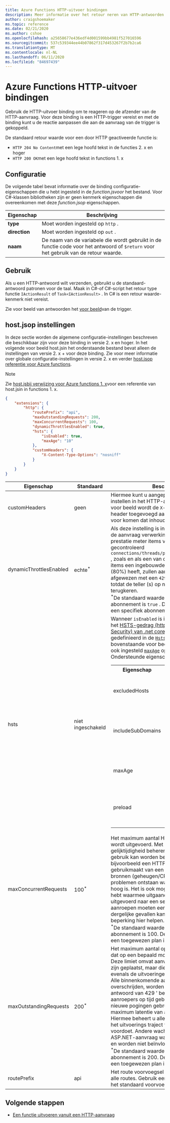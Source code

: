 ```yaml
---
title: Azure Functions HTTP-uitvoer bindingen
description: Meer informatie over het retour neren van HTTP-antwoorden in Azure Functions.
author: craigshoemaker
ms.topic: reference
ms.date: 02/21/2020
ms.author: cshoe
ms.openlocfilehash: a25658677e436edf4d001599bb4981f527016596
ms.sourcegitcommit: 537c539344ee44b07862f317d453267f2b7b2ca6
ms.translationtype: MT
ms.contentlocale: nl-NL
ms.lasthandoff: 06/11/2020
ms.locfileid: "84697439"
---
```

# <a name="azure-functions-http-output-bindings"></a>Azure Functions HTTP-uitvoer bindingen

Gebruik de HTTP-uitvoer binding om te reageren op de afzender van de HTTP-aanvraag. Voor deze binding is een HTTP-trigger vereist en met de binding kunt u de reactie aanpassen die aan de aanvraag van de trigger is gekoppeld.

De standaard retour waarde voor een door HTTP geactiveerde functie is:

- `HTTP 204 No Content`met een lege hoofd tekst in de functies 2. x en hoger
- `HTTP 200 OK`met een lege hoofd tekst in functions 1. x

## <a name="configuration"></a>Configuratie

De volgende tabel bevat informatie over de binding configuratie-eigenschappen die u hebt ingesteld in de *function.jsvoor* het bestand. Voor C#-klassen bibliotheken zijn er geen kenmerk eigenschappen die overeenkomen met deze *function.jsop* eigenschappen.

|Eigenschap  |Beschrijving  |
|---------|---------|
| **type** |Moet worden ingesteld op `http` . |
| **direction** | Moet worden ingesteld op `out` . |
| **naam** | De naam van de variabele die wordt gebruikt in de functie code voor het antwoord of `$return` voor het gebruik van de retour waarde. |

## <a name="usage"></a>Gebruik

Als u een HTTP-antwoord wilt verzenden, gebruikt u de standaard-antwoord patronen voor de taal. Maak in C#-of C#-script het retour type functie `IActionResult` of `Task<IActionResult>` . In C# is een retour waarde-kenmerk niet vereist.

Zie voor beeld van antwoorden het [voor beeld](./functions-bindings-http-webhook-trigger.md#example)van de trigger.

## <a name="hostjson-settings"></a>host.jsop instellingen

In deze sectie worden de algemene configuratie-instellingen beschreven die beschikbaar zijn voor deze binding in versie 2. x en hoger. In het volgende voor beeld host.jsin het onderstaande bestand bevat alleen de instellingen van versie 2. x + voor deze binding. Zie voor meer informatie over globale configuratie-instellingen in versie 2. x en verder [host.jsop referentie voor Azure functions](functions-host-json.md).

> [!NOTE]
> Zie [host.jsbij verwijzing voor Azure functions 1. x](functions-host-json-v1.md#http)voor een referentie van host.jsin in functions 1. x.

```json
{
    "extensions": {
        "http": {
            "routePrefix": "api",
            "maxOutstandingRequests": 200,
            "maxConcurrentRequests": 100,
            "dynamicThrottlesEnabled": true,
            "hsts": {
                "isEnabled": true,
                "maxAge": "10"
            },
            "customHeaders": {
                "X-Content-Type-Options": "nosniff"
            }
        }
    }
}
```

|Eigenschap  |Standaard | Beschrijving |
|---------|---------|---------| 
| customHeaders|geen|Hiermee kunt u aangepaste kopteksten instellen in het HTTP-antwoord. In het vorige voor beeld wordt de `X-Content-Type-Options` header toegevoegd aan het antwoord om te voor komen dat inhouds type-sniffing. |
|dynamicThrottlesEnabled|echte<sup>\*</sup>|Als deze instelling is ingeschakeld, wordt door de aanvraag verwerkings pijplijn periodiek de prestatie meter items van het systeem gecontroleerd `connections/threads/processes/memory/cpu/etc` , zoals en als een van deze prestatie meter items een ingebouwde hoge drempel waarde (80%) heeft, zullen aanvragen worden afgewezen met een `429 "Too Busy"` reactie totdat de teller (s) op normale niveaus terugkeren.<br/><sup>\*</sup>De standaard waarde in een verbruiks abonnement is `true` . De standaard instelling in een specifiek abonnement is `false` .|
|hsts|niet ingeschakeld|Wanneer `isEnabled` is ingesteld op `true` , wordt het [HSTS-gedrag (http strict Trans Port Security) van .net core](/aspnet/core/security/enforcing-ssl?view=aspnetcore-3.0&tabs=visual-studio#hsts) afgedwongen, zoals gedefinieerd in de [ `HstsOptions` klasse](/dotnet/api/microsoft.aspnetcore.httpspolicy.hstsoptions?view=aspnetcore-3.0). In het bovenstaande voor beeld wordt de eigenschap ook ingesteld [`maxAge`](/dotnet/api/microsoft.aspnetcore.httpspolicy.hstsoptions.maxage?view=aspnetcore-3.0#Microsoft_AspNetCore_HttpsPolicy_HstsOptions_MaxAge) op 10 dagen. Ondersteunde eigenschappen van `hsts` zijn: <table><tr><th>Eigenschap</th><th>Beschrijving</th></tr><tr><td>excludedHosts</td><td>Een teken reeks matrix met hostnamen waarvoor de HSTS-header niet is toegevoegd.</td></tr><tr><td>includeSubDomains</td><td>Een Booleaanse waarde die aangeeft of de para meter includeSubDomain van de header strict-Trans Port-Security is ingeschakeld.</td></tr><tr><td>maxAge</td><td>Teken reeks die de para meter max-age van de header strict-Trans Port-Security definieert.</td></tr><tr><td>preload</td><td>Een Booleaanse waarde die aangeeft of de preload-para meter van de strict-Trans Port-Security-header is ingeschakeld.</td></tr></table>|
|maxConcurrentRequests|100<sup>\*</sup>|Het maximum aantal HTTP-functies dat parallel wordt uitgevoerd. Met deze waarde kunt u gelijktijdigheid beheren, waardoor het resource gebruik kan worden beheerd. U kunt bijvoorbeeld een HTTP-functie hebben die gebruikmaakt van een groot aantal systeem bronnen (geheugen/CPU/sockets), zodat er problemen ontstaan wanneer gelijktijdigheid te hoog is. Het is ook mogelijk dat u een functie hebt waarmee uitgaande aanvragen worden uitgevoerd naar een service van derden. deze aanroepen moeten een beperkt aantal zijn. In dergelijke gevallen kan het Toep assen van een beperking hier helpen. <br/><sup>*</sup>De standaard waarde voor een verbruiks abonnement is 100. De standaard waarde voor een toegewezen plan is ongebonden ( `-1` ).|
|maxOutstandingRequests|200<sup>\*</sup>|Het maximum aantal openstaande aanvragen dat op een bepaald moment wordt bewaard. Deze limiet omvat aanvragen die in de wachtrij zijn geplaatst, maar die nog niet zijn gestart, evenals de uitvoeringen die worden uitgevoerd. Alle binnenkomende aanvragen die deze limiet overschrijden, worden geweigerd met een antwoord van 429 ' bezet '. Hiermee kunnen aanroepers op tijd gebaseerde strategieën voor nieuwe pogingen gebruiken en kunt u ook de maximum latentie van aanvragen beheren. Hiermee beheert u alleen de wachtrij die zich in het uitvoerings traject van de Script Host voordoet. Andere wacht rijen, zoals de ASP.NET-aanvraag wachtrij, blijven van kracht en worden niet beïnvloed door deze instelling. <br/><sup>\*</sup>De standaard waarde voor een verbruiks abonnement is 200. De standaard waarde voor een toegewezen plan is ongebonden ( `-1` ).|
|routePrefix|api|Het route voorvoegsel dat van toepassing is op alle routes. Gebruik een lege teken reeks om het standaard voorvoegsel te verwijderen. |

## <a name="next-steps"></a>Volgende stappen

- [Een functie uitvoeren vanuit een HTTP-aanvraag](./functions-bindings-http-webhook-trigger.md)